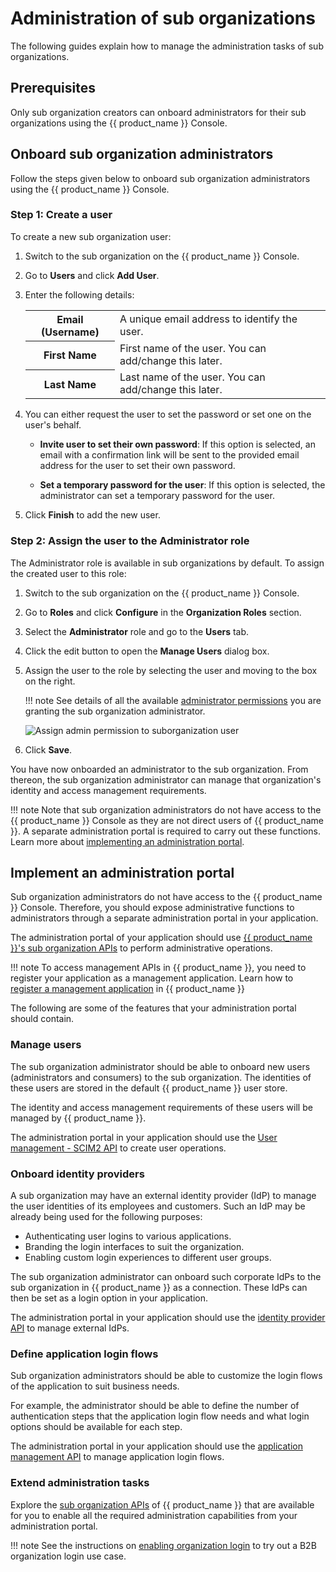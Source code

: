 # Administration of sub organizations

The following guides explain how to manage the administration tasks of sub organizations.

## Prerequisites

Only sub organization creators can onboard administrators for their sub organizations using the {{ product_name }} Console.

## Onboard sub organization administrators

Follow the steps given below to onboard sub organization administrators using the {{ product_name }} Console.

### Step 1: Create a user

To create a new sub organization user:

1. Switch to the sub organization on the {{ product_name }} Console.

2. Go to **Users** and click **Add User**.

3. Enter the following details:
    <table>
        <tr>
            <th>Email (Username)</th>
            <td>A unique email address to identify the user.</td>
        </tr>
        <tr>
            <th>First Name</th>
            <td>First name of the user. You can add/change this later.</td>
        </tr>
        <tr>
            <th>Last Name</th>
            <td>Last name of the user. You can add/change this later.</td>
        </tr>
    </table>
4. You can either request the user to set the password or set one on the user's behalf.
    - **Invite user to set their own password**: If this option is selected, an email with a confirmation link will be sent to the provided email address for the user to set their own password.

    - **Set a temporary password for the user**: If this option is selected, the administrator can set a temporary password for the user.

5. Click **Finish** to add the new user.

### Step 2: Assign the user to the Administrator role

The Administrator role is available in sub organizations by default. To assign the created user to this role:

1. Switch to the sub organization on the {{ product_name }} Console.

2. Go to **Roles** and click **Configure** in the **Organization Roles** section.

3. Select the **Administrator** role and go to the **Users** tab.

4. Click the edit button to open the **Manage Users** dialog box.

5. Assign the user to the role by selecting the user and moving to the box on the right.

    !!! note
        See details of all the available [administrator permissions](../../references/user-management/user-roles/) you are granting the sub organization administrator.

    ![Assign admin permission to suborganization user](../../../assets/img/guides/organization/manage-organizations/assign-admin-permissions.png)

6. Click **Save**.

You have now onboarded an administrator to the sub organization. From thereon, the sub organization administrator can manage that organization's identity and access management requirements.

!!! note
    Note that sub organization administrators do not have access to the {{ product_name }} Console as they are not direct users of {{ product_name }}. A separate administration portal is required to carry out these functions. Learn more about [implementing an administration portal](#implement-an-administration-portal).

## Implement an administration portal

Sub organization administrators do not have access to the {{ product_name }} Console. Therefore, you should expose administrative functions to administrators through a separate administration portal in your application.

The administration portal of your application should use [{{ product_name }}'s sub organization APIs](../../apis/organization-management/) to perform administrative operations.

!!! note
    To access management APIs in {{ product_name }}, you need to register your application as a management application. Learn how to [register a management application](../../apis/authentication/#register-a-management-app) in {{ product_name }}

The following are some of the features that your administration portal should contain.

### Manage users

The sub organization administrator should be able to onboard new users (administrators and consumers) to the sub organization. The identities of these users are stored in the default {{ product_name }} user store.

The identity and access management requirements of these users will be managed by {{ product_name }}.

The administration portal in your application should use the [User management - SCIM2 API](../../apis/organization-management/org-scim2/#/) to create user operations.

### Onboard identity providers

A sub organization may have an external identity provider (IdP) to manage the user identities of its employees and customers. Such an IdP may be already being used for the following purposes:

- Authenticating user logins to various applications.
- Branding the login interfaces to suit the organization.
- Enabling custom login experiences to different user groups.

The sub organization administrator can onboard such corporate IdPs to the sub organization in {{ product_name }} as a connection. These IdPs can then be set as a login option in your application.

The administration portal in your application should use the [identity provider API](../../apis/organization-management/org-idp/#/) to manage external IdPs.

### Define application login flows

Sub organization administrators should be able to customize the login flows of the application to suit business needs.

For example, the administrator should be able to define the number of authentication steps that the application login flow needs and what login options should be available for each step.

The administration portal in your application should use the [application management API](../../apis/organization-management/org-application-management/#/) to manage application login flows.

### Extend administration tasks

Explore the [sub organization APIs](../../apis/organization-management/) of {{ product_name }} that are available for you to enable all the required administration capabilities from your administration portal.

!!! note
    See the instructions on [enabling organization login](../../guides/authentication/add-organization-login/) to try out a B2B organization login use case.
